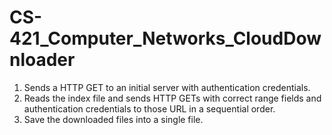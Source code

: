 # CS-421_Computer_Networks_CloudDownloader

1.	Sends a HTTP GET to an initial server with authentication credentials.
2.	Reads the index file and sends HTTP GETs with correct range fields and authentication credentials to those URL in a sequential order.
3.	Save the downloaded files into a single file. 
